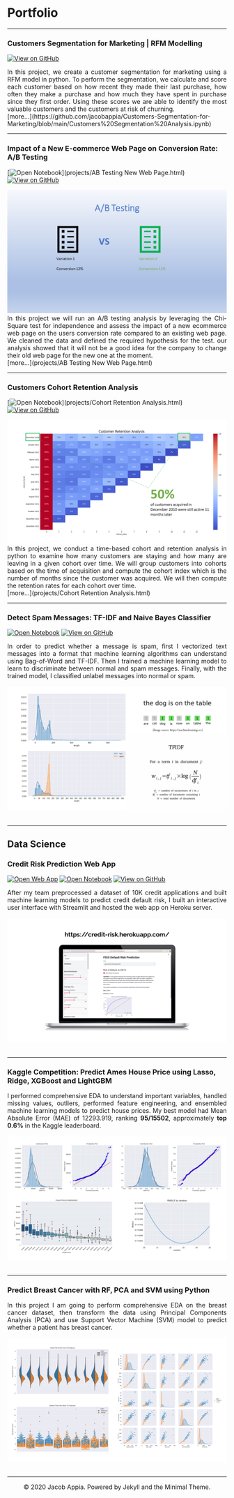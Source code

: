 # Portfolio
---
### Customers Segmentation for Marketing | RFM Modelling

[![View on GitHub](https://img.shields.io/badge/GitHub-View_on_GitHub-blue?logo=GitHub)](https://github.com/jacobappia/Customers-Segmentation-for-Marketing)

<div style="text-align: justify">In this project, we create a customer segmentation for marketing using a RFM model in python. To perform the segmentation, we calculate and score each customer based on how recent they made their last purchase, how often they make a purchase and how much they have spent in purchase since they first order. Using these scores we are able to identify the most valuable customers and the customers at risk of churning.</div>
[more...](https://github.com/jacobappia/Customers-Segmentation-for-Marketing/blob/main/Customers%20Segmentation%20Analysis.ipynb)

---
### Impact of a New E-commerce Web Page on Conversion Rate: A/B Testing

[![Open Notebook](https://img.shields.io/badge/Jupyter-Open_Notebook-blue?logo=Jupyter)](projects/AB Testing New Web Page.html)
[![View on GitHub](https://img.shields.io/badge/GitHub-View_on_GitHub-blue?logo=GitHub)](https://github.com/jacobappia/Analyses-of-New-Web-Page-Impact-on-Conversion-Rate-Ecommerce)

<center><img src="images/ab_testing.png"/></center>
<div style="text-align: justify">In this project we will run an A/B testing analysis by leveraging the Chi-Square test for independence and assess the impact of a new ecommerce web page on the users conversion rate compared to an existing web page. We cleaned the data and defined the required hypothesis for the test. our analysis showed that it will not be a good idea for the company to change their old web page for the new one at the moment.</div>
[more...](projects/AB Testing New Web Page.html)

---
### Customers Cohort Retention Analysis

[![Open Notebook](https://img.shields.io/badge/Jupyter-Open_Notebook-blue?logo=Jupyter)](projects/Cohort Retention Analysis.html)
[![View on GitHub](https://img.shields.io/badge/GitHub-View_on_GitHub-blue?logo=GitHub)](https://github.com/jacobappia/Cohort-Retention-Analysis)

<center><img src="images/cohort_analysis_result.png"></center>
<div style="text-align: justify">In this project, we conduct a time-based cohort and retention analysis in python to examine how many customers are staying and how many are leaving in a given cohort over time. We will group customers into cohorts based on the time of acquisition and compute the cohort index which is the number of months since the customer was acquired. We will then compute the retention rates for each cohort over time.</div>
[more...](projects/Cohort Retention Analysis.html)

---
### Detect Spam Messages: TF-IDF and Naive Bayes Classifier

[![Open Notebook](https://img.shields.io/badge/Jupyter-Open_Notebook-blue?logo=Jupyter)]()
[![View on GitHub](https://img.shields.io/badge/GitHub-View_on_GitHub-blue?logo=GitHub)]()

<div style="text-align: justify">In order to predict whether a message is spam, first I vectorized text messages into a format that machine learning algorithms can understand using Bag-of-Word and TF-IDF. Then I trained a machine learning model to learn to discriminate between normal and spam messages. Finally, with the trained model, I classified unlabel messages into normal or spam.</div>
<br>
<center><img src="images/detect-spam-nlp.png"/></center>
<br>

---
## Data Science

### Credit Risk Prediction Web App

[![Open Web App](https://img.shields.io/badge/Heroku-Open_Web_App-blue?logo=Heroku)]()
[![Open Notebook](https://img.shields.io/badge/Jupyter-Open_Notebook-blue?logo=Jupyter)]()
[![View on GitHub](https://img.shields.io/badge/GitHub-View_on_GitHub-blue?logo=GitHub)]()

<div style="text-align: justify">After my team preprocessed a dataset of 10K credit applications and built machine learning models to predict credit default risk, I built an interactive user interface with Streamlit and hosted the web app on Heroku server.</div>
<br>
<center><img src="images/credit-risk-webapp.png"/></center>
<br>

---
### Kaggle Competition: Predict Ames House Price using Lasso, Ridge, XGBoost and LightGBM


<div style="text-align: justify">I performed comprehensive EDA to understand important variables, handled missing values, outliers, performed feature engineering, and ensembled machine learning models to predict house prices. My best model had Mean Absolute Error (MAE) of 12293.919, ranking <b>95/15502</b>, approximately <b>top 0.6%</b> in the Kaggle leaderboard.</div>
<br>
<center><img src="images/ames-house-price.jpg"/></center>
<br>

---
### Predict Breast Cancer with RF, PCA and SVM using Python

<div style="text-align: justify">In this project I am going to perform comprehensive EDA on the breast cancer dataset, then transform the data using Principal Components Analysis (PCA) and use Support Vector Machine (SVM) model to predict whether a patient has breast cancer.</div>
<br>
<center><img src="images/breast-cancer.png"/></center>
<br>

---
<center>© 2020 Jacob Appia. Powered by Jekyll and the Minimal Theme.</center>
